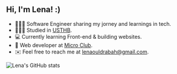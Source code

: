 ## Hi, I'm Lena! :)

- 👩🏻‍💻 Software Engineer sharing my jorney and learnings in tech. <br/>
- 👩🏻‍🎓 Studied in [USTHB](https://www.usthb.dz/). <br/> 
- 💻 Currently learning Front-end & building websites. <br/> 
- 📍 Web developer at [Micro Club](https://www.microclub.info/).
- ✉️  Feel free to reach me at lenaouldrabah@gmail.com. <br/>

 
 ![Lena's GitHub stats](https://github-readme-stats.vercel.app/api?username=lenaould&show_icons=true&theme=radical)
